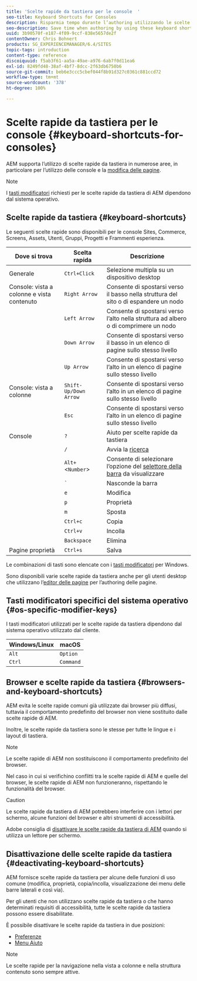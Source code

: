 ```yaml
---
title: 'Scelte rapide da tastiera per le console  '
seo-title: Keyboard Shortcuts for Consoles
description: Risparmia tempo durante l’authoring utilizzando le scelte rapide da tastiera
seo-description: Save time when authoring by using these keyboard shortcuts
uuid: 3b90570f-e187-4f09-9ccf-838e5657de2f
contentOwner: Chris Bohnert
products: SG_EXPERIENCEMANAGER/6.4/SITES
topic-tags: introduction
content-type: reference
discoiquuid: f5ab3f61-aa5a-49ae-a976-6ab7f0d11ea6
exl-id: 8249fd48-38af-4bf7-8dcc-2f63db6750b6
source-git-commit: beb6e3ccc5cbef044f8b91d327c0361c881ccd72
workflow-type: tm+mt
source-wordcount: '378'
ht-degree: 100%

---
```


# Scelte rapide da tastiera per le console  {#keyboard-shortcuts-for-consoles}

AEM supporta l’utilizzo di scelte rapide da tastiera in numerose aree, in particolare per l’utilizzo delle console e la [modifica delle pagine](/help/sites-authoring/page-authoring-keyboard-shortcuts.md).

>[!NOTE]
>
>I [tasti modificatori](/help/sites-authoring/keyboard-shortcuts.md#os-specific-modifier-keys) richiesti per le scelte rapide da tastiera di AEM dipendono dal sistema operativo.

## Scelte rapide da tastiera {#keyboard-shortcuts}

Le seguenti scelte rapide sono disponibili per le console Sites, Commerce, Screens, Assets, Utenti, Gruppi, Progetti e Frammenti esperienza.

| Dove si trova | Scelta rapida | Descrizione |
|---|---|---|
| Generale | `Ctrl+Click` | Selezione multipla su un dispositivo desktop |
| Console: vista a colonne e vista contenuto | `Right Arrow` | Consente di spostarsi verso il basso nella struttura del sito o di espandere un nodo |
|  | `Left Arrow` | Consente di spostarsi verso l’alto nella struttura ad albero o di comprimere un nodo |
|  | `Down Arrow` | Consente di spostarsi verso il basso in un elenco di pagine sullo stesso livello |
|  | `Up Arrow` | Consente di spostarsi verso l’alto in un elenco di pagine sullo stesso livello |
| Console: vista a colonne | `Shift-Up/Down Arrow` | Consente di spostarsi verso l’alto in un elenco di pagine sullo stesso livello |
|  | `Esc` | Consente di spostarsi verso l’alto in un elenco di pagine sullo stesso livello |
| Console | `?` | Aiuto per scelte rapide da tastiera |
|  | `/` | Avvia la [ricerca](/help/sites-authoring/search.md) |
|  | `Alt+`&lt;`Number`> | Consente di selezionare l’opzione del [selettore della barra](/help/sites-authoring/basic-handling.md#rail-selector) da visualizzare |
|  | ``` ` ``` | Nasconde la barra |
|  | `e` | Modifica |
|  | `p` | Proprietà |
|  | `m` | Sposta |
|  | `Ctrl+c` | Copia |
|  | `Ctrl+v` | Incolla |
|  | `Backspace` | Elimina |
| Pagine proprietà | `Ctrl+s` | Salva |

Le combinazioni di tasti sono elencate con i [tasti modificatori](/help/sites-authoring/keyboard-shortcuts.md#os-specific-modifier-keys) per Windows.

Sono disponibili varie scelte rapide da tastiera anche per gli utenti desktop che utilizzano l’[editor delle pagine](/help/sites-authoring/page-authoring-keyboard-shortcuts.md) per l’authoring delle pagine.

## Tasti modificatori specifici del sistema operativo {#os-specific-modifier-keys}

I tasti modificatori utilizzati per le scelte rapide da tastiera dipendono dal sistema operativo utilizzato dal cliente.

| Windows/Linux | macOS |
|---|---|
| `Alt` | `Option` |
| `Ctrl` | `Command` |

## Browser e scelte rapide da tastiera {#browsers-and-keyboard-shortcuts}

AEM evita le scelte rapide comuni già utilizzate dai browser più diffusi, tuttavia il comportamento predefinito del browser non viene sostituito dalle scelte rapide di AEM.

Inoltre, le scelte rapide da tastiera sono le stesse per tutte le lingue e i layout di tastiera.

>[!NOTE]
>
>Le scelte rapide di AEM non sostituiscono il comportamento predefinito del browser.
>
>Nel caso in cui si verifichino conflitti tra le scelte rapide di AEM e quelle del browser, le scelte rapide di AEM non funzioneranno, rispettando le funzionalità del browser.

>[!CAUTION]
>
>Le scelte rapide da tastiera di AEM potrebbero interferire con i lettori per schermo, alcune funzioni del browser e altri strumenti di accessibilità.
>
>Adobe consiglia di [disattivare le scelte rapide da tastiera di AEM](/help/sites-authoring/keyboard-shortcuts.md#deactivating-keyboard-shortcuts) quando si utilizza un lettore per schermo.

## Disattivazione delle scelte rapide da tastiera {#deactivating-keyboard-shortcuts}

AEM fornisce scelte rapide da tastiera per alcune delle funzioni di uso comune (modifica, proprietà, copia/incolla, visualizzazione dei menu delle barre laterali e così via).

Per gli utenti che non utilizzano scelte rapide da tastiera o che hanno determinati requisiti di accessibilità, tutte le scelte rapide da tastiera possono essere disabilitate.

È possibile disattivare le scelte rapide da tastiera in due posizioni:

* [Preferenze](/help/sites-authoring/user-properties.md#my-preferences)
* [Menu Aiuto](/help/sites-authoring/basic-handling.md#accessing-help)

>[!NOTE]
>
>Le scelte rapide per la navigazione nella vista a colonne e nella struttura contenuto sono sempre attive.
